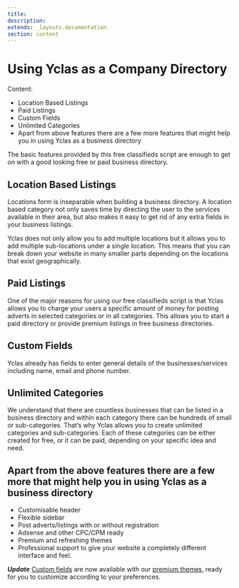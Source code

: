 ```yaml
---
title:
description:
extends: _layouts.documentation
section: content
---
```


# Using Yclas as a Company Directory
Content:
-   Location Based Listings
-   Paid Listings
-   Custom Fields
-   Unlimited Categories
-   Apart from above features there are a few more features that might help you in using Yclas as a business directory

The basic features provided by this free classifieds script are enough to get on with a good looking free or paid business directory.

## Location Based Listings

Locations form is inseparable when building a business directory. 
A location based category not only saves time by directing the user to the services available in their area, but also makes it easy to get rid of any extra fields in your business listings. 

Yclas does not only allow you to add multiple locations but it allows you to add multiple sub-locations under a single location. This means that you can break down your website in many smaller parts depending on the locations that exist geographically.

## Paid Listings

One of the major reasons for using our free classifieds script is that Yclas allows you to charge your users a specific amount of money for posting adverts in selected categories or in all categories. This allows you to start a paid directory or provide premium listings in free business directories.

## Custom Fields

Yclas already has fields to enter general details of the businesses/services including name, email and phone number.

## Unlimited Categories

We understand that there are countless businesses that can be listed in a business directory and within each category there can be hundreds of small or sub-categories. That’s why Yclas allows you to create unlimited categories and sub-categories. Each of these categories can be either created for free, or it can be paid, depending on your specific idea and need.

## Apart from the above features there are a few more  that might help you in using Yclas as a business directory

-   Customisable header
-   Flexible sidebar
-   Post adverts/listings with or without registration
-   Adsense and other CPC/CPM ready
-   Premium and refreshing themes
-   Professional support to give your website a completely different interface and feel.

**_Update_** [Custom fields](custom-fields-create-custom-fields) are now available with our  [premium themes](https://selfhosted.yclas.com/), ready for you to customize according to your preferences.
